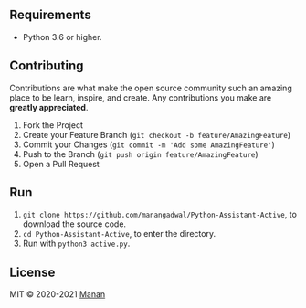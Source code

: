 ## Requirements

- Python 3.6 or higher.

## Contributing

Contributions are what make the open source community such an amazing place to be learn, inspire, and create. Any contributions you make are **greatly appreciated**.

1. Fork the Project
2. Create your Feature Branch (`git checkout -b feature/AmazingFeature`)
3. Commit your Changes (`git commit -m 'Add some AmazingFeature'`)
4. Push to the Branch (`git push origin feature/AmazingFeature`)
5. Open a Pull Request

## Run

1. `git clone https://github.com/manangadwal/Python-Assistant-Active`, to download the source code.
2. `cd Python-Assistant-Active`, to enter the directory.
3. Run with `python3 active.py`.

## License

MIT © 2020-2021 [Manan](//github.com/delivrance)
